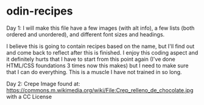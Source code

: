 # odin-recipes

Day 1:
I will make this file have a few images (with alt info), a few lists (both ordered and unordered), and different font sizes and headings.

I believe this is going to contain recipes based on the name, but I'll find out and come back to reflect after this is finished. I enjoy this coding aspect and it definitely hurts that I have to start from this point again (I've done HTML/CSS foundations 3 times now this makes) but I need to make sure that I can do everything. This is a muscle I have not trained in so long.

Day 2:
Crepe Image found at: https://commons.m.wikimedia.org/wiki/File:Crep_relleno_de_chocolate.jpg with a CC License